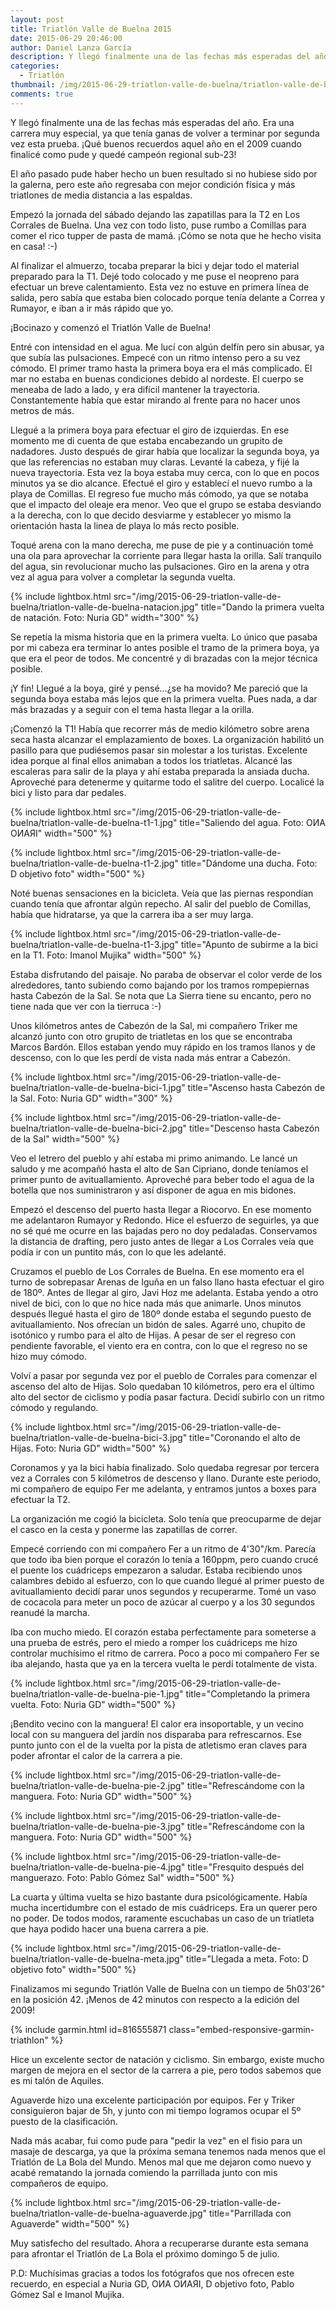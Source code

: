```yaml
---
layout: post
title: Triatlón Valle de Buelna 2015
date: 2015-06-29 20:46:00
author: Daniel Lanza García
description: Y llegó finalmente una de las fechas más esperadas del año. Era una carrera muy especial, ya que tenía ganas de volver a terminar por segunda vez esta prueba. ¡Qué buenos recuerdos aquel año en el 2009 cuando finalicé como pude y quedé campeón regional sub-23!
categories:
  - Triatlón
thumbnail: /img/2015-06-29-triatlon-valle-de-buelna/triatlon-valle-de-buelna-pie-4.jpg
comments: true
---
```


Y llegó finalmente una de las fechas más esperadas del año. Era una carrera muy especial, ya que tenía ganas de volver a terminar por segunda vez esta prueba. ¡Qué buenos recuerdos aquel año en el 2009 cuando finalicé como pude y quedé campeón regional sub-23!

El año pasado pude haber hecho un buen resultado si no hubiese sido por la galerna, pero este año regresaba con mejor condición física y más triatlones de media distancia a las espaldas.

Empezó la jornada del sábado dejando las zapatillas para la T2 en Los Corrales de Buelna. Una vez con todo listo, puse rumbo a Comillas para comer el rico tupper de pasta de mamá. ¡Cómo se nota que he hecho visita en casa! :-)

Al finalizar el almuerzo, tocaba preparar la bici y dejar todo el material preparado para la T1. Dejé todo colocado y me puse el neopreno para efectuar un breve calentamiento. Esta vez no estuve en primera línea de salida, pero sabía que estaba bien colocado porque tenía delante a Correa y Rumayor, e iban a ir más rápido que yo.

¡Bocinazo y comenzó el Triatlón Valle de Buelna!

Entré con intensidad en el agua. Me lucí con algún delfín pero sin abusar, ya que subía las pulsaciones. Empecé con un ritmo intenso pero a su vez cómodo. El primer tramo hasta la primera boya era el más complicado. El mar no estaba en buenas condiciones debido al nordeste. El cuerpo se meneaba de lado a lado, y era difícil mantener la trayectoria. Constantemente había que estar mirando al frente para no hacer unos metros de más.

Llegué a la primera boya para efectuar el giro de izquierdas. En ese momento me di cuenta de que estaba encabezando un grupito de nadadores. Justo después de girar había que localizar la segunda boya, ya que las referencias no estaban muy claras. Levanté la cabeza, y fijé la nueva trayectoria. Esta vez la boya estaba muy cerca, con lo que en pocos minutos ya se dio alcance. Efectué el giro y establecí el nuevo rumbo a la playa de Comillas. El regreso fue mucho más cómodo, ya que se notaba que el impacto del oleaje era menor. Veo que el grupo se estaba desviando a la derecha, con lo que decido desviarme y establecer yo mismo la orientación hasta la linea de playa lo más recto posible.

Toqué arena con la mano derecha, me puse de pie y a continuación tomé una ola para aprovechar la corriente para llegar hasta la orilla. Salí tranquilo del agua, sin revolucionar mucho las pulsaciones. Giro en la arena y otra vez al agua para volver a completar la segunda vuelta.

{% include lightbox.html src="/img/2015-06-29-triatlon-valle-de-buelna/triatlon-valle-de-buelna-natacion.jpg" title="Dando la primera vuelta de natación. Foto: Nuria GD" width="300" %}

Se repetía la misma historia que en la primera vuelta. Lo único que pasaba por mi cabeza era terminar lo antes posible el tramo de la primera boya, ya que era el peor de todos. Me concentré y di brazadas con la mejor técnica posible.

¡Y fin! Llegué a la boya, giré y pensé...¿se ha movido? Me pareció que la segunda boya estaba más lejos que en la primera vuelta. Pues nada, a dar más brazadas y a seguir con el tema hasta llegar a la orilla.

¡Comenzó la T1! Había que recorrer más de medio kilómetro sobre arena seca hasta alcanzar el emplazamiento de boxes. La organización habilitó un pasillo para que pudiésemos pasar sin molestar a los turistas. Excelente idea porque al final ellos animaban a todos los triatletas. Alcancé las escaleras para salir de la playa y ahí estaba preparada la ansiada ducha. Aproveché para detenerme y quitarme todo el salitre del cuerpo. Localicé la bici y listo para dar pedales.

{% include lightbox.html src="/img/2015-06-29-triatlon-valle-de-buelna/triatlon-valle-de-buelna-t1-1.jpg" title="Saliendo del agua. Foto: OИA OИAЯI" width="500" %}

{% include lightbox.html src="/img/2015-06-29-triatlon-valle-de-buelna/triatlon-valle-de-buelna-t1-2.jpg" title="Dándome una ducha. Foto: D objetivo foto" width="500" %}

Noté buenas sensaciones en la bicicleta. Veía que las piernas respondían cuando tenía que afrontar algún repecho. Al salir del pueblo de Comillas, había que hidratarse, ya que la carrera iba a ser muy larga.

{% include lightbox.html src="/img/2015-06-29-triatlon-valle-de-buelna/triatlon-valle-de-buelna-t1-3.jpg" title="Apunto de subirme a la bici en la T1. Foto: Imanol Mujika" width="500" %}

Estaba disfrutando del paisaje. No paraba de observar el color verde de los alrededores, tanto subiendo como bajando por los tramos rompepiernas hasta Cabezón de la Sal. Se nota que La Sierra tiene su encanto, pero no tiene nada que ver con la tierruca :-)

Unos kilómetros antes de Cabezón de la Sal, mi compañero Triker me alcanzó junto con otro grupito de triatletas en los que se encontraba Marcos Bardón. Ellos estaban yendo muy rápido en los tramos llanos y de descenso, con lo que les perdí de vista nada más entrar a Cabezón.

{% include lightbox.html src="/img/2015-06-29-triatlon-valle-de-buelna/triatlon-valle-de-buelna-bici-1.jpg" title="Ascenso hasta Cabezón de la Sal. Foto: Nuria GD" width="300" %}

{% include lightbox.html src="/img/2015-06-29-triatlon-valle-de-buelna/triatlon-valle-de-buelna-bici-2.jpg" title="Descenso hasta Cabezón de la Sal" width="500" %}

Veo el letrero del pueblo y ahí estaba mi primo animando. Le lancé un saludo y me acompañó hasta el alto de San Cipriano, donde teníamos el primer punto de avituallamiento. Aproveché para beber todo el agua de la botella que nos suministraron y así disponer de agua en mis bidones.

Empezó el descenso del puerto hasta llegar a Riocorvo. En ese momento me adelantaron Rumayor y Redondo. Hice el esfuerzo de seguirles, ya que no sé qué me ocurre en las bajadas pero no doy pedaladas. Conservamos la distancia de drafting, pero justo antes de llegar a Los Corrales veía que podía ir con un puntito más, con lo que les adelanté.

Cruzamos el pueblo de Los Corrales de Buelna. En ese momento era el turno de sobrepasar Arenas de Iguña en un falso llano hasta efectuar el giro de 180º. Antes de llegar al giro, Javi Hoz me adelanta. Estaba yendo a otro nivel de bici, con lo que no hice nada más que animarle. Unos minutos después llegué hasta el giro de 180º donde estaba el segundo puesto de avituallamiento. Nos ofrecían un bidón de sales. Agarré uno, chupito de isotónico y rumbo para el alto de Hijas. A pesar de ser el regreso con pendiente favorable, el viento era en contra, con lo que el regreso no se hizo muy cómodo.

Volví a pasar por segunda vez por el pueblo de Corrales para comenzar el ascenso del alto de Hijas. Solo quedaban 10 kilómetros, pero era el último alto del sector de ciclismo y podía pasar factura. Decidí subirlo con un ritmo cómodo y regulando.

{% include lightbox.html src="/img/2015-06-29-triatlon-valle-de-buelna/triatlon-valle-de-buelna-bici-3.jpg" title="Coronando el alto de Hijas. Foto: Nuria GD" width="500" %}

Coronamos y ya la bici había finalizado. Solo quedaba regresar por tercera vez a Corrales con 5 kilómetros de descenso y llano. Durante este periodo, mi compañero de equipo Fer me adelanta, y entramos juntos a boxes para efectuar la T2.

La organización me cogió la bicicleta. Solo tenía que preocuparme de dejar el casco en la cesta y ponerme las zapatillas de correr.

Empecé corriendo con mi compañero Fer a un ritmo de 4'30"/km. Parecía que todo iba bien porque el corazón lo tenía a 160ppm, pero cuando crucé el puente los cuádriceps empezaron a saludar. Estaba recibiendo unos calambres debido al esfuerzo, con lo que cuando llegué al primer puesto de avituallamiento decidí parar unos segundos y recuperarme. Tomé un vaso de cocacola para meter un poco de azúcar al cuerpo y a los 30 segundos reanudé la marcha.

Iba con mucho miedo. El corazón estaba perfectamente para someterse a una prueba de estrés, pero el miedo a romper los cuádriceps me hizo controlar muchísimo el ritmo de carrera. Poco a poco mi compañero Fer se iba alejando, hasta que ya en la tercera vuelta le perdí totalmente de vista.

{% include lightbox.html src="/img/2015-06-29-triatlon-valle-de-buelna/triatlon-valle-de-buelna-pie-1.jpg" title="Completando la primera vuelta. Foto: Nuria GD" width="500" %}

¡Bendito vecino con la manguera! El calor era insoportable, y un vecino local con su manguera del jardín nos disparaba para refrescarnos. Ese punto junto con el de la vuelta por la pista de atletismo eran claves para poder afrontar el calor de la carrera a pie.

{% include lightbox.html src="/img/2015-06-29-triatlon-valle-de-buelna/triatlon-valle-de-buelna-pie-2.jpg" title="Refrescándome con la manguera. Foto: Nuria GD" width="500" %}

{% include lightbox.html src="/img/2015-06-29-triatlon-valle-de-buelna/triatlon-valle-de-buelna-pie-3.jpg" title="Refrescándome con la manguera. Foto: Nuria GD" width="500" %}

{% include lightbox.html src="/img/2015-06-29-triatlon-valle-de-buelna/triatlon-valle-de-buelna-pie-4.jpg" title="Fresquito después del manguerazo. Foto: Pablo Gómez Sal" width="500" %}

La cuarta y última vuelta se hizo bastante dura psicológicamente. Había mucha incertidumbre con el estado de mis cuádriceps. Era un querer pero no poder. De todos modos, raramente escuchabas un caso de un triatleta que haya podido hacer una buena carrera a pie.

{% include lightbox.html src="/img/2015-06-29-triatlon-valle-de-buelna/triatlon-valle-de-buelna-meta.jpg" title="Llegada a meta. Foto: D objetivo foto" width="500" %}

Finalizamos mi segundo Triatlón Valle de Buelna con un tiempo de 5h03'26" en la posición 42. ¡Menos de 42 minutos con respecto a la edición del 2009!

{% include garmin.html id=816555871 class="embed-responsive-garmin-triathlon" %}

Hice un excelente sector de natación y ciclismo. Sin embargo, existe mucho margen de mejora en el sector de la carrera a pie, pero todos sabemos que es mi talón de Aquiles.

Aguaverde hizo una excelente participación por equipos. Fer y Triker consiguieron bajar de 5h, y junto con mi tiempo logramos ocupar el 5º puesto de la clasificación.

Nada más acabar, fui como pude para "pedir la vez" en el fisio para un masaje de descarga, ya que la próxima semana tenemos nada menos que el Triatlón de La Bola del Mundo. Menos mal que me dejaron como nuevo y acabé rematando la jornada comiendo la parrillada junto con mis compañeros de equipo.

{% include lightbox.html src="/img/2015-06-29-triatlon-valle-de-buelna/triatlon-valle-de-buelna-aguaverde.jpg" title="Parrillada con Aguaverde" width="500" %}

Muy satisfecho del resultado. Ahora a recuperarse durante esta semana para afrontar el Triatlón de La Bola el próximo domingo 5 de julio. 

P.D: Muchísimas gracias a todos los fotógrafos que nos ofrecen este recuerdo, en especial a Nuria GD, OИA OИAЯI, D objetivo foto, Pablo Gómez Sal e Imanol Mujika.
